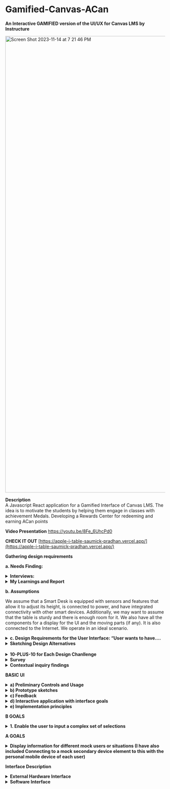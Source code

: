 # Gamified-Canvas-ACan


**An Interactive GAMIFIED version of the UI/UX for Canvas LMS by Instructure**

<img width="1436" alt="Screen Shot 2023-11-14 at 7 21 46 PM" src="https://github.com/SaumickPradhan/Gamified-Canvas-ACan/assets/88009707/2a585a5a-bafb-4990-962d-4d7668da8ea5">



**Description**
<br>
A Javascript React application for a Gamified Interface of Canvas LMS. The idea is to motivate the students by helping them engage in classes with achievement Medals. Developing a Rewards Center for redeeming and earning ACan points

**Video Presentation**
https://youtu.be/8Fe_6UhcPd0

**CHECK IT OUT**
[https://apple-i-table-saumick-pradhan.vercel.app/](https://apple-i-table-saumick-pradhan.vercel.app/)


**Gathering design requirements**

**a. Needs Finding:**
<details>
<summary> <b>Interviews:</b> </summary>


Interview 1 (Jenna Lowes, pre-med, sophomore at the University of Cincinnati) 
 
#### How do you access your assignments and plan to complete them in time? 
Jenna utilizes the built-in planning features on Canvas such as the to-do list to manage her workload effectively. She organizes her tasks using those features to complete her work on time. 
#### How do you motivate yourself to complete your assignments? 
Jenna stays motivated to complete her assignments by ensuring that she performs a self-care routine every day to de-stress from her heavy workload as a pre-med major.  
#### How do you ask for help when you are stuck? 
When Jenna is stuck, she makes use of Canvas's communication tools, such as discussion forums and messaging, to seek assistance from both peers and instructors. 
#### How do you feel about the assignment submission windows in Canvas? 
Jenna thinks the assignment submission window on Canvas is easy to navigate, but maybe having a clear feedback window would be useful, especially after an exam. 
#### Do you like how you are able to submit your exams? 
Jenna appreciates the flexibility of Canvas's submission windows, especially for exams, but she does not like how sometimes she is unsure if her exam has been submitted. 
#### What do you think could have been better with the way you submit your assignments? 
Jenna believes that providing clearer feedback after submitting an assignment would help. 
#### To what extent do you feel you are able to ask for help through Canvas – Be it your peers or your instructors? 
Canvas offers robust communication channels, making it easy for Jenna to seek help from peers and instructors when needed. 
#### How do you feel about being incentivized to play games on Canvas for extra credit? 
Jenna finds the idea of being incentivized to play games for extra credit in the alternate Canvas version motivating, as she feels like she would appreciate an extension on some of her assignments. 
#### What games do you play to relax from work/exams? 
Jenna usually plays idle games such as Sims to relax from work. 
#### To what extent do rewards and penalties in games motivate you? 
Rewards and penalties in games, especially the opportunity to earn extra credit on Canvas, would effectively motivate Jenna to stay engaged and complete tasks. 
 
 
 
Interview 2 (Vic Patel, Information Technology, junior at the University of Cincinnati) 
 
#### How do you access your assignments and plan to complete them in time? 
Vic typically accesses assignments on Canvas by logging in, finding the course page, and checking the assignments tab. He often sets reminders to stay on top of his workload. 
#### How do you motivate yourself to complete your assignments? 
Vic motivates himself by breaking assignments into smaller chunks and rewarding himself with breaks or treats after completing portions of the work. 
#### How do you ask for help when you are stuck? 
When Vic gets stuck, he asks help either by posting questions on the discussion forum or emailing his instructor. 
#### How do you feel about the assignment submission windows in Canvas? 
Vic generally finds the assignment submission windows in Canvas acceptable, as it is flexible. 
#### Do you like how you are able to submit your exams? 
Vic appreciates the convenience of submitting exams through Canvas, as it gives him control over his testing environment. 
#### What do you think could have been better with the way you submit your assignments? 
Vic believes that improving the clarity of the assignment submission process, particularly for file uploads and multiple attachments. 
#### To what extent do you feel you are able to ask for help through Canvas – Be it your peers or your instructors? 
Vic feels that Canvas is a valuable platform for seeking help, both from peers and instructors, through discussion boards, emails, and direct messaging. 
#### How do you feel about being incentivized to play games on Canvas for extra credit? 
 Vic thinks that incentivizing games on Canvas for extra credit is a fun idea that can motivate students who enjoy gaming. 
#### What games do you play to relax from work/exams? 
To relax, Vic enjoys playing games like Minecraft and Among Us, which helps him unwind and take a break from work and exams. 
#### To what extent do rewards and penalties in games motivate you? 
In terms of motivation, rewards and penalties in games can be a significant factor for Vic. He finds them very motivating and enjoys the sense of achievement and progress that comes with earning rewards in games. 
 
 
 
Interview-3: Aerospace Engineering major first-year student at UC Davis
  
#### How do you access your assignments and plan to complete them in time? 
I access my assignments on Canvas by logging into my account and navigating to the specific course where the assignment is located. Usually, the assignments are listed in a dedicated section or under a specific tab. To plan for completing them on time, I usually create a digital calendar on Google, which my university uses predominantly, to keep track of assignment due dates and prioritize them accordingly. The Canvas calendar is useful for this as well! 
#### How do you motivate yourself to complete your assignments? 
Motivation can be a tricky challenge, especially for challenging assignments. I find that breaking down the tasks into smaller, manageable parts helps. Additionally, I try to remind myself of my long-term goals and how completing assignments is essential for my academic success. Sometimes, I join study groups or work with my classmates and friends to stay motivated and accountable.  
#### How do you ask for help when you are stuck? 
Canvas provides several ways to ask for help. I can use discussion boards, send messages to instructors or friends, or even attend the TA or instructor office hours. When I'm stuck on a specific assignment, I usually start by posting a question on the discussion board or sending a message to the instructor. If I don't receive a timely response, I reach out to my friends for help. 
  
#### How do you feel about the assignment submission windows in Canvas? 
I find the assignment submission windows in Canvas to be reasonable. They typically provide adequate time for completing and submitting assignments. However, it's important to keep track of these windows, as missing a deadline can result in penalties.  
  
####  Do you like how you are able to submit your exams? 
Submitting exams on Canvas is straightforward. I appreciate the convenience of being able to complete exams digitally and receive instant feedback in some cases. However, it can be stressful, especially for high-stakes exams, as there is often a time limit. The exams with free-response questions especially, are the ones that are the most stressful because I don’t know how the professor or TA will grade it. 
  
 
#### What do you think could have been better with the way you submit your assignments? 
One improvement could be providing clearer instructions for assignment submissions on Canvas. Sometimes, the process can be confusing, especially for new students. It would also be helpful if Canvas allowed for multiple file uploads in a more user-friendly manner. I hate having to click the “Add File” button like 10 times for 10 different files. It would have been so much easier to submit my assignments if I could select multiple files in one go!  
  
#### To what extent do you feel you are able to ask for help through Canvas – Be it your peers or your instructors? 
I generally feel that Canvas offers several ways to ask for help, both from peers and instructors. The discussion boards and messaging system are useful for reaching out to instructors and classmates. However, the effectiveness of the help received varies based on the responsiveness of instructors and the willingness of peers to assist, which has fortunately been good so far. 
  
#### How do you feel about being incentivized to play games on Canvas for extra credit? 
I think the idea of incentivizing students to play games on Canvas for extra credit is very intriguing. It can be a fun and engaging way to earn additional points. I would definitely be interested in seeing this on my Canvas. It would make the entire process of using Canvas much more fun, in my opinion. I am also intrigued to know how this would be implemented! 
  
#### What games do you play to relax from work/exams? 
I often play casual mobile games to relax, such as puzzle games such as the 2048 game and strategy games like chess. These provide a break from academics and help me unwind after a long day. Sometimes, I also engage in physical activities or sports to de-stress. I also play games like Clash of Clans and Call of Duty, which are a little time-consuming, so I usually play them before bed for like an hour or so. 
  
#### To what extent do rewards and penalties in games motivate you? 
Rewards motivate me to keep playing the game for longer, and it also makes it much more fun to engage in a friendly competition with my friends to see who has the most rewards. Penalties, on the other hand, are quite disheartening, for the lack of a better word. I hate penalties! They are a buzzkill for me to be honest. But they enable me to see what I did wrong, so I can avoid doing that the next time I play the game, which often leads to more rewards! So, yeah, rewards are motivating! 
 
 
 
Interview-4: Computer Science major junior at UC 
 
#### How do you access your assignments and plan to complete them in time?  
Accessing assignments on Canvas is convenient. I typically log into my Canvas account and navigate to the respective course page. The assignment details, instructions, and due dates are readily available. To ensure I complete assignments on time, I use the Canvas Calendar to track assignment deadlines. This way, I can efficiently manage my time and prioritize tasks. Sometimes, even my friends remind me that an assignment’s due date is coming up, so that is another way I end up completing it on time! I often break down larger assignments into smaller tasks and allocate specific time slots for them. 
 
#### How do you motivate yourself to complete your assignments?  
Motivation can be a challenge, especially for complex programming assignments. To stay motivated, I often set personal goals and milestones for each assignment. Breaking the task into smaller, manageable parts makes it less daunting. I find that setting clear goals and focusing on the practical applications of what I'm learning can be highly motivating. Collaborating with my friends on group projects also adds an element of healthy competition and motivation. 
 
#### How do you ask for help when you are stuck?  
I try to look up the problems online, firstly, on sites like GeeksForGeeks or StackOverflow. If I 	can’t find anything there, I try to ask my friends if they know how to solve the problem. I also 	use the class Discord channel to discuss the problem with my classmates to see if they faced the 	same problem and how they solved it. The last resort is to ask the professor or TA about it. 
 
#### How do you feel about the assignment submission windows in Canvas?  
I think the assignment submission window on Canvas is good. It mentions everything I need to know about the assignment such as the instructions, due date details, the number of points it’s worth, etc. So, I would say it has sufficient information for me to turn in my assignment on time efficiently. I just wish I could select multiple files in one go! 
 
#### Do you like how you are able to submit your exams?  
Submitting exams on Canvas is straightforward, but it depends on the exam format. For multiple-choice or short-answer exams, I think Canvas is efficient. However, for coding questions or written exams involving equations and calculations, it could be improved to provide a more user-friendly text editor and ensure compatibility with various programming languages. 
 
#### What do you think could have been better with the way you submit your assignments?  
While Canvas is effective for assignment submission, it could be enhanced by providing a built-in code editor that supports multiple programming languages. Additionally, a plagiarism checker integrated into the submission process would be beneficial for maintaining academic integrity. Canvas could also improve the assignment submission process by allowing students to submit multiple code files more easily, as I mentioned earlier. This is especially important in computer science, where assignments often involve multiple code components. 
 
#### To what extent do you feel you are able to ask for help through Canvas – Be it your peers or your instructors?  
I think the Discussion Board on Canvas is helpful to some extent for asking questions, but people don’t use it too often, so I usually depend on the class communication channels such as Discord or GroupMe. Or I just email the professor directly, because often they are not aware of the conversation on Discussion Board, or they have disabled it for the course! The discussions on Discord, GroupMe, and (sometimes) Canvas are particularly useful for sharing code snippets and troubleshooting. 
 
#### How do you feel about being incentivized to play games on Canvas for extra credit?  
Incentivizing games for extra credit is an interesting concept, especially if the games are designed to reinforce course content. It can make learning more engaging. However, the games should be thoughtfully integrated into the curriculum and align with the learning objectives. Playing games for extra credit could also be a source of motivation for people to study more if it involves using concepts learned in class to play it. 
 
#### What games do you play to relax from work/exams?   
I play games like Subway Surfers, Clash of Clans, Call of Duty, and Ludo, depending on my mood. I just use these games to relax after a busy day, so it’s probably just for a few minutes at the end of the day or after a stressful exam. I also enjoy multiplayer online games for relaxation. 
 
#### To what extent do rewards and penalties in games motivate you? 
Rewards and penalties in games can be motivating, especially when they are designed effectively. Earning points or achievements in games can be a satisfying way to track progress. Receiving in-game rewards or achieving high scores can also be a strong incentive to continue playing. Penalties, however, should be fair and not overly punitive, as excessive penalties can be demotivating. Personal preferences and the quality of game design play a significant role in how motivating rewards and penalties are. 
 
  
Interview-5: Brother, computer science graduate 
  
#### How do you access your assignments and plan to complete them in time? 
Accesses assignments on Canvas through personal laptop, never mobile version. Has difficulty planning for assignments. Does not like Canvas’s calendar and To-Do system. Uses physical whiteboards as well as personal calendar app to keep up with work. Likes this method due to reminders.  
#### How do you motivate yourself to complete your assignments? 
Says he is definitely a procrastinator. Stress is a big motivator. Usually only works ahead if it seems like he will be too busy. Breaks after bits of work help to make work easier. 
#### How do you ask for help when you are stuck? 
Doesn’t like how canvas offers help. Usually searches randomly across the course page to find TA/office hours. Usually only searches online for answers or talks to computer scientist father. 
#### How do you feel about the assignment submission windows in Canvas? 
Hard deadlines can be stressful when pushing work to the last minute. But it is understandable that some sort of deadline should be in place. Doesn’t feel Canvas does good enough job reminding you of your assignments. 
#### Do you like how you are able to submit your exams? 
Depends on how the professor sets up the exam. Has had exams where once a question is submitted, can’t go back. Also doesn’t like exams that don’t show results in any way at end. No problem with honor system and cheating rules. 
#### What do you think could have been better with the way you submit your assignments? 
Reminders for assignments when they are due in 24 hours or maybe even more customizable options. Some sort of better way to organize upcoming assignments like a calendar app. 
#### To what extent do you feel you are able to ask for help through Canvas – Be it your peers or your instructors? 
Getting help through Canvas is ok. Has messaged teachers through messaging system and gotten responses. Seems like open discussion boards aren’t used. Never really messaged students except to form groups. 
#### How do you feel about being incentivized to play games on Canvas for extra credit? 
Normally there is no real incentive to get work done early, except for stress relief. Feels this could make him get more enthusiastic about starting and finishing work earlier. Wonders how to make it balanced for everyone. 
#### What games do you play to relax from work/exams? 
Enjoys strategy games like poker and chess. Spends a lot of time in fantastical games like Elden Ring. Really likes competitive games like Super Smash Bros 
#### To what extent do rewards and penalties in games motivate you? 
Definitely a big motivator for him. Even things such as numerical rankings or in-game achievements drive him to play more and harder. Spends lots of time trying to move online chess and smash ranking. Penalties can make him not want to play sometimes. Has quit for times after tough losses. 
 
Interview-6 : Roommate, Political Science graduate 
  
#### How do you access your assignments and plan to complete them in time? 
Checks the Canvas app on mobile phone regularly to keep up with assignment dates. Then completes assignments through personal laptop. Does not keep a calendar of upcoming assignments, only checks Canvas and remembers. 
#### How do you motivate yourself to complete your assignments? 
Has a hard time getting motivated but will usually stay on task once started. Likes to go to Coffee shop where they have nothing to do but work. Public can get loud and distracting, sometimes prefers quiet. 
#### How do you ask for help when you are stuck? 
Likes to check who is in class with them on Canvas to reach out about assignments/help. Same goes for contacting the professor, has reached out to them through Canvas. 
#### How do you feel about the assignment submission windows in Canvas? 
Usually not a problem for them. Sometimes an assignment or two slips through the cracks given how they keep track of assignments, but they get why deadlines are needed.  
#### Do you like how you are able to submit your exams? 
Does not like Canvas for exams. Gets very nervous for exams anyways, computer problems exasperate that. Only thing they like is typing essays for exams on Canvas instead of writing by hand.  
#### What do you think could have been better with the way you submit your assignments? 
Does not like assignment submission on Canvas. Is not a computer wiz and struggles mightily with converting file types for submissions. Usually ends up taking a while to do or needing help.  
#### To what extent do you feel you are able to ask for help through Canvas – Be it your peers or your instructors? 
Reached out to peers a good amount. Whether it is for access to class group messaging boards, or just help with assignments, they like group work. Never really reaches out to teacher through Canvas, only email.  
#### How do you feel about being incentivized to play games on Canvas for extra credit? 
Likes the idea but is nervous for all non gamers who might be at a disadvantage. Feels not every student might be able to make the most of this system. Thinks giving out more chances for extra credit is good.  
#### What games do you play to relax from work/exams? 
Not a big gamer at all. Only really ever plays the Sims to relax. Sometimes likes to play Candy Crush. Not familiar with most game systems/conventions. 
#### To what extent do rewards and penalties in games motivate you? 
In the games they do play, rewards and penalties are motivating. Gets sad when Sims die, and thinks beating difficult challenges is very rewarding. Thinks it could be good to get more students excited about work. 
 
</details>

<details> 
  <summary><b>My Learnings and Report</b></summary>
  
#### What is their method to solve their problems and questions during the assignment completion window?  
A lot of students check the To-do or Assignments pages to keep track of deadlines. A lot of students use a personal calendar to assist with this. Some students use Canvas’s calendar and reminder system, but not all students were aware of the functionalities of this 
#### We will be observing how they work with other peers. How do they use the different features on Canvas and what buttons or pages do they use the most?  
Students spend a lot of time on the courses page, looking at all sorts of course related information there. Different majors use different connectivity features like discussion boards in different amounts. Lots of students like to reach out to each other for group work. 
#### What is their motivation to open canvas and why would they prefer the desktop version over the mobile version or vice versa? 
Some students check canvas regularly for announcements, assignment updates, or sanity checks. However, while some of this can be made easier on the go with the mobile app, students love the desktop version for actual work. 
#### What incentives will help students be motivated 
Students seem to be motivated by stress-relief, but not enough for most of them to get their work done in an early manner. Rankings, points, and medals do motivate gamers, but non-gamers can be motivated with deadline extension or extra credit 
#### Different types of assignments the user would encounter on Canvas 
Whether it is essays, exams, discussions, labs, or projects, all sorts of assignments are submitted through canvas. Different majors make different use of this. 
#### Canvas and students can benefit from a more intrinsically motivating teaching platform 
This definitely seems to be true. A lots of students mentioned procrastination or somewhat struggling with time management. Different forms of motivation could help with this problem. 
#### How students plan out their assignments and what strategies they use to stay on track – this would help us to figure out a way to improve our UI 
A lot of students check the To-do or Assignments pages to keep track of deadlines. A lot of students use a personal calendar to assist with this. Some students use Canvas’s calendar and reminder system, but not all students were aware of the functionalities of this 

</details>


**b.	Assumptions**

We assume that a Smart Desk is equipped with sensors and features that allow it to adjust its height, is connected to power, and have integrated connectivity with other smart devices. Additionally, we may want to assume that the table is sturdy and there is enough room for it. We also have all the components for a display for the UI and the moving parts (if any). It is also connected to the Internet. We operate in an ideal scenario.

<details>
<summary><b>c.	Design Requirements for the User Interface: “User wants to have….</b></summary>

 •	Integrating Khan Academy’s pointing systems based on how well you do your work/ assignments.
 
 •	Redeeming points for extensions
 
 •	Penalizing for missed assignments etc.
 
 •	Game like UI that lets users practice similar questions for points
 
 •	Grade tracker to show progress
 
 •	Week modules will be levels
 
 •	Help section can be for asking help from the TA or professor
 
 •	Consider the mobile version of canvas as well

<b>Future Work:</b>

•	Create an integration with submission window

•	Have external connections to other Apps

•	Voice assistant integration with sound

•	User data analytics and feedback

</details>


<details>
<summary><b>Sketching Design Alternatives</b></summary>
<br>
The following are the design challenges we worked on initially:

1. Balancing Motivation Styles:
      - Design a system that caters to both competitive and collaborative learners. How can you
motivate students who thrive on competition while also supporting those who prefer a
cooperative approach?

2. Ensuring Accessibility:
      - How can you make the gamified elements accessible to all students, including those with
disabilities? Ensure that the gamification doesn't exclude any users.

3. Preventing Cheating:
      - How can you prevent students from gaming the system by exploiting the gamified elements
to earn unearned rewards or points?

4. Data Privacy and Security:
      - How do you protect sensitive student data when implementing gamification? Ensure that
data privacy and security are maintained.

5. Maintaining Engagement Over Time:
      - How can you design gamification elements that remain engaging throughout an entire
course or semester, rather than losing their appeal after a short period?

6. Feedback Frequency:
      - Determine the optimal frequency of feedback to keep students engaged without
overwhelming them with constant notifications and rewards.

7. Cross-Course Integration:
      - How can you ensure that gamification elements work seamlessly across various courses and
subjects, providing a consistent experience for students?

8. Alignment with Learning Objectives:
      - Ensure that the gamified elements align with the learning objectives of each course. How do
you strike a balance between fun and educational value?

9. Encouraging Self-Regulation:
      - Design challenges that encourage students to become more self-regulated in their learning.
How can you motivate them to set and manage their goals effectively?

10. Testing and Feedback Mechanism:
      - How will you gather feedback from students on the effectiveness of the gamification
elements? Develop a system to collect and act on this feedback.


</details>

<br>

<details>
<summary><b>10-PLUS-10 for Each Design Chanllenge</b></summary>
  
<details><summary><b>
 <br>
1. Balancing Motivation Styles:
Design a system that caters to both competitive and collaborative learners. How can you
motivate students who thrive on competition while also supporting those who prefer a
cooperative approach
</b></summary>

<img width="553" alt="image" src="https://github.com/SaumickPradhan/Gamified-Canvas-ACan/assets/90214774/6db6e96c-d152-4943-9951-42848fbd8d84">

<img width="553" alt="image" src="https://github.com/SaumickPradhan/Gamified-Canvas-ACan/assets/90214774/30233907-a0a7-4554-8992-f661f429668c">

<img width="519" alt="image" src="https://github.com/SaumickPradhan/Gamified-Canvas-ACan/assets/90214774/f85bc74c-027d-4f12-b47a-ed97bde295bd">

<img width="522" alt="image" src="https://github.com/SaumickPradhan/Gamified-Canvas-ACan/assets/90214774/a52b292d-3a19-46ea-8ddb-046a51b96d4e">

<img width="576" alt="image" src="https://github.com/SaumickPradhan/Gamified-Canvas-ACan/assets/90214774/60d22d08-90b9-4d7a-bef7-2e5fa5a94219">

<img width="524" alt="image" src="https://github.com/SaumickPradhan/Gamified-Canvas-ACan/assets/90214774/7625a35a-0b21-4354-b017-b2670c9d78ec">

</details>


<details>
<summary><b>
 <br>
 2. Preventing Cheating:
How can you prevent students from gaming the system by exploiting the gamified elements
to earn unearned rewards or points?
</b></summary>
  
<img width="467" alt="image" src="https://github.com/SaumickPradhan/Gamified-Canvas-ACan/assets/90214774/3dddf896-4ab4-415a-b4e6-010f52ca2deb">

<img width="523" alt="image" src="https://github.com/SaumickPradhan/Gamified-Canvas-ACan/assets/90214774/3c11b6e0-359a-41e0-8e4b-e9e9b76dbf7f">

<img width="444" alt="image" src="https://github.com/SaumickPradhan/Gamified-Canvas-ACan/assets/90214774/b5c084f3-0487-48dd-9a4c-d0154750937e">

<img width="472" alt="image" src="https://github.com/SaumickPradhan/Gamified-Canvas-ACan/assets/90214774/d39a00fe-e495-4f27-a3db-52424bc8ed05">

<img width="514" alt="image" src="https://github.com/SaumickPradhan/Gamified-Canvas-ACan/assets/90214774/88f77f9d-6f38-42a6-91e2-cbd2cbd7986c">

<img width="540" alt="image" src="https://github.com/SaumickPradhan/Gamified-Canvas-ACan/assets/90214774/67722ab9-d1f0-46c5-9f8d-000011a7790c">

<img width="544" alt="image" src="https://github.com/SaumickPradhan/Gamified-Canvas-ACan/assets/90214774/888a434a-1966-4353-b5f8-624f6e408818">

<img width="518" alt="image" src="https://github.com/SaumickPradhan/Gamified-Canvas-ACan/assets/90214774/5b1fefb4-c559-4eda-a0a3-aa78e1ae6f25">

</details>

<details>
<summary><b> 
 <br>
 3. Encouraging Self-Regulation:
Design challenges that encourage students to become more self-regulated in their learning.
How can you motivate them to set and manage their goals effectively?
</b></summary>

  <img width="394" alt="image" src="https://github.com/SaumickPradhan/Gamified-Canvas-ACan/assets/90214774/da28239a-cb8a-490c-a9b0-e091ee8398cb">
  <img width="432" alt="image" src="https://github.com/SaumickPradhan/Gamified-Canvas-ACan/assets/90214774/ab21fd7f-ee67-472c-8d6c-cf3d02797f02">
  <img width="411" alt="image" src="https://github.com/SaumickPradhan/Gamified-Canvas-ACan/assets/90214774/dd2ab53a-52b3-4aed-89b8-16d8cb3ac739">
  <img width="487" alt="image" src="https://github.com/SaumickPradhan/Gamified-Canvas-ACan/assets/90214774/34393cf6-582a-4d0e-9f57-422225558720">
  <img width="505" alt="image" src="https://github.com/SaumickPradhan/Gamified-Canvas-ACan/assets/90214774/4f8cd174-0b1a-49c2-b3cf-9ca452c6d37b">
  <img width="515" alt="image" src="https://github.com/SaumickPradhan/Gamified-Canvas-ACan/assets/90214774/e28ee0eb-0b5a-4924-9cd3-5eef568dd7dc">
  <img width="518" alt="image" src="https://github.com/SaumickPradhan/Gamified-Canvas-ACan/assets/90214774/262049c0-1229-4a35-a724-528ca4ff41d0">

</details>

</details>



<details>
  
<summary><b>Survey</b></summary>

•	Voice assistant integration

•	User data analytics and feedback
  
</details>


<details>
  
<summary><b>Contextual inquiry findings</b></summary>

#### 1.  Interviewed, Jenna Lowes is a second year pre-med major, who uses Canvas: 

When collaborating with colleagues, Jenna makes the most of Canvas as her primary platform for interaction. She actively participates in online discussions and group projects with other pre-med students along with sharing her insights. She also regularly participates in peer research groups created in Canvas to foster effective collaboration on complex topics. 
Some of the features that Jenna uses: 
Announcements: Jenna uses the Announcements page to keep herself updated on important course information, schedule changes, and significant announcements from instructors. 
Modules: To access course materials, lecture notes, and assignments in an organized manner, Jenna relies on the modules section. This approach helps Jenna maintain a structured and well-organized approach to her studies. 
Grades: Jenna frequently checks the grades tab to keep a close eye on her academic progress. This tool allows her to review her grades and receive feedback on her assignments and exams. She also uses the prediction feature in the grades section to ensure that she is getting the grade she deserves. 
Discussion Boards: Depending on the course, Jenna actively participates in discussion boards to engage with peers and instructors, pose thought-provoking questions, and share her valuable insights. 
Assignments: Jenna effectively employs the assignments page to submit her coursework and to stay well-informed about due dates and specific assignment requirements. 
  
When asked about her preference for the web version or the app version, Jenna replied that she distinctly prefers the desktop version of Canvas for several compelling reasons: 
  
Screen size: The desktop version's responsive screen space provides Jenna with an ideal workspace, making it convenient for her to access and organize course materials. She believes this feature is especially useful when multitasking with multiple canvas tabs or scrolling through large PDFs. 
  
Efficiency: Jenna thinks it is more efficient to write out long essays and paragraphs on her laptop. Thus, she prefers the web version over the app version. 
  
Course Management: Jenna finds that the desktop version streamlines navigation through courses, modules, and assignments. This helps Jenna maintain a well-organized and efficient approach to her studies. 
  
While Jenna acknowledges the practicality of the mobile version for quick updates and checking announcements while on the move, she acknowledges its limitations for more involved tasks like in-depth interactions, essay composition, or comprehensive course exploration. Therefore, her go-to choice for substantial tasks on Canvas remains the desktop version. 
 
 
#### 2. Interviewed, Dhyey Patel is a fourth-year computer science major, who uses Canvas: 
Dhyey uses different features on Canvas depending on his needs and preferences. Some of the features he uses the most are: 
 
Dashboard: He uses the dashboard to view all of his courses, assignments, announcements, and calendar events.  
Courses: He accesses all his enrolled courses and their contents, such as modules, quizzes, discussions, grades, and files from here. He also views his course syllabus and outcomes here.  
Calendar: Dhyey uses this tab to see all upcoming events and deadlines for his courses and personal tasks. He also adds new reminders for events or edits an existing one. 
Inbox: He uses this to communicate with his instructors and peers. 
Account: He uses this to manage his personal settings and preferences, such as profile, notifications etc. 
 
He uses Canvas for various purposes, such as checking his grades, submitting assignments, participating in discussions, reviewing course materials, and collaborating with others. 
 
Dhyey prefers the desktop version of Canvas over the mobile version because he finds it more convenient and comfortable to use a larger screen and a keyboard. He also likes the desktop version because it has more features and functionalities than the mobile version. But he sometimes uses the mobile version when he is on the go or needs to access something quickly from his phone.
  
</details>



**BASIC UI**

<details>
<summary><b>a)	Preliminary Controls and Usage </b></summary>

<details>
<summary><b>Controls: “Ability to…”</b></summary>
  
•	Set Timer, standup time

•	Adjust the table height 

•	Adjust notification preference

•	Select user profile

•	Write and see notes/ to dos

•	Power on/ off the display

•	Charge the devices and connect data from them

•	Select and play music

•	Customize the calendar

•	Authenticate the user profile with mobile device
</details>


<details>
<summary><b>Display: “Display the…”</b></summary>
  
•	Time, weather, day, user name

•	Devices connected and charging, the battery percentage

•	User preferred notifications, height

•	Productivity apps

•	Different messaging apps

•	Notes

•	Stand up notifications

•	Pomodoro timer

•	Music playing

</details>


<details>
<summary><b>Design choice:</b></summary>
  
•	Users should be able to authenticate themselves and select the profiles

•	Select the height of the table

•	Turn on/ off the display

•	Clearly see the feedback from selections

•	All the productivity apps will be clustered together

•	The height adjustment slider will be on the right

•	Notification widget on the top

•	Users will be able to interact with the UI like a tablet

•	Making changes to the setting should be easy

•	The connected devices will be on the left as that is where the actual devices are

•	The UI will have a Apple CarPlay theme as the user wants familiarity

•	The smart devices will be connected via the Mag Safe charger

•	Calendars will also be synced to have continuity

•	The height, standup times, music playlist, notes, notification preference and calendar will be unique to every user and will be authenticated.
</details>
</details>

<details>
  <summary><b>b)	Prototype sketches</b> </summary>
  <img width="589" alt="image" src="https://github.com/SaumickPradhan/Apple-iTable/assets/85262444/e2fa5ba1-31c2-43b9-b474-b2d976c829a5">
</details>

<details>
  <summary><b>c) Feedback</b> </summary>
Feedback from Resident Advisor manager, CS student friend, work from home uncle: The height reading should be placed lower. Timer App is not useful but pomodoro is. Create a thumb slider. Have height set according to the user profiles.
<br>  
  
 **Improvement:**

  <img width="572" alt="image" src="https://github.com/SaumickPradhan/Apple-iTable/assets/85262444/9b9a60dd-654d-4152-b9f4-a4125377bea8">

 **Feedback:** Create a window rather than pop up. Have progress green circles on the Apps. Show weather as well.

  <img width="468" alt="image" src="https://github.com/SaumickPradhan/Apple-iTable/assets/85262444/9b38c490-0955-41c3-83b4-cdf3e9a59222">
</details>



<details>
  <summary><b>d)	Interactive application with interface goals</b></summary>
  Code an be found under Project-1 folder. Run using "npm run dev" in React.
</details>

<details>
  <summary><b>e) Implementation principles</b></summary>
  <details>
    <summary><b>Consider visual design principles in your design:</b></summary>
    i.The UI has simplicity in using. All the features and interactive options are clearly laid out. The feature have regularity and in font size, color and other styling.<br>
ii.	The visual hierarchy is similar to an iPad which the user is familiar with. <br>
iii.	Not much learning is required as it has a layout similar to Apple’s other UI (like CarPlay or iPad). This helps in Learnability as there is a continuity in the UI from other platforms<br>
iv.	Proximity of all the 4 productivity apps is seen. Also the controls are well spaced in their own grids.<br>
v.	Color is same throughout and the user is able to familiarize with it quickly. It has a similar interface to some of the other Apple devices the user knows about.<br>
vi.	Controls are visually represented and easy to access. They provide feedback for every interaction.<br>
  </details>

  <details>
    <summary><b>Provide appropriate feedback for interactions</b></summary>
i For this Mock UI, the user already knows what to click as the controls, apps, sliders, etc. as familiar.<br>
ii.	Drop down menus and windows are interactable with feedback<br>
iii.	The username can be seen at the top<br>
iv.	The buttons have a different click arrow.<br>
  </details>

   <details>
    <summary><b>Elements should be clearly laid out.  Your interface for the smart object should have fixed dimensions (non-resizing, non-responsive layout) with size and aspect ratio that is appropriate for your object.</b></summary>
  i.The mock UI handles resizing.<br>
ii.	Boundaries are clearly laid out on the webpage.   <br>

  </details>
</details>



**B GOALS**
<details>
  <summary><b>1. Enable the user to input a complex set of selections</b></summary>
  Complex actions are used in all the 4 productivity applications. In Timer App you user can use the pomodoro timer. In the Standup, user can adjust the stand-up timer. In the Music App, user can select their playlist, songs and add song to que and play them. In the notes app, user can complete the To do list, choose their desired note app and Add new note. All the apps have a completion green circle around them to show progress. The height adjustment bar can also have complex selections. The Power button turns the display on and off. The devices connected and charging are shown as well.
  <details>
    <summary><b>Sketches</b></summary>
    <img width="569" alt="image" src="https://github.com/SaumickPradhan/Apple-iTable/assets/85262444/bf567712-18bf-4f7a-a4d2-c3124366bd90">
    
<img width="468" alt="image" src="https://github.com/SaumickPradhan/Apple-iTable/assets/85262444/b43dfa2f-298d-4a20-b35b-a189fee8882d">
    
  <img width="468" alt="image" src="https://github.com/SaumickPradhan/Apple-iTable/assets/85262444/bba1fd64-0b67-4c12-a46b-3bec17883b08">
  </details>
  <details>
    <summary><b>Feedback</b></summary>
    Feedback was to change the color of the power button to be red when selected. The dialogue boxes for the apps should be symmetric.
  </details>

</details>


**A GOALS**
<details>
  <summary><b>Display information for different mock users or situations (I have also included Connecting to a mock secondary device element to this with the personal mobile device of each user)</b></summary>
  The table can be personalized and customized by the users. Initially the table will be only for guests. If the user wants to access information from their phone or connect their table configuration settings, they will place their smart mobile device on the magsafe charger. This will charge the phone and also connect it to the table. This acts as authentication for the data transfer. Now, the user will Double click their name from the users button for authentication. There entire data and table settings preferences are now synced. This Handshake between the mobile device and the table is shown in the mock UI Application. The users notification, calendar, height, standup, notes, music preference will be synced to the table. The user will see their name as well.
 <details>
    <summary><b>Sketches</b></summary>
    <img width="562" alt="image" src="https://github.com/SaumickPradhan/Apple-iTable/assets/85262444/5d5085a2-4933-4e67-b872-dbfed7627044">

  <img width="468" alt="image" src="https://github.com/SaumickPradhan/Apple-iTable/assets/85262444/94b2ce8d-6502-4bf8-aec9-831b41bf75c9">

<img width="468" alt="image" src="https://github.com/SaumickPradhan/Apple-iTable/assets/85262444/1e8c3c78-21d0-44e8-90b2-a1d685ef5f31">


  </details>
  <details>
    <summary><b>Feedback</b></summary>
Feedback was to display a message that the data has been synced and the user profile has been authenticated and selected, on the user’s phone.
  </details>
  
</details>

**Interface Description**
  <details>
    <summary><b>External Hardware Interface</b></summary>
    The UI will be on a screen on the bottom right corner (like an iPad) and the magsafe chargers will be on the top right to connect and charge the 3 devices.
    <br>
    
  <img width="871" alt="image" src="https://github.com/SaumickPradhan/Apple-iTable/assets/85262444/01cd74a7-0439-4c67-93ca-1ae868d5570f">
</details>


  <details>
  <summary><b>Software Interface</b></summary>
    Here is the UI for the display.
  <img width="1319" alt="image" src="https://github.com/SaumickPradhan/Apple-iTable/assets/85262444/a5c372cb-4a47-4761-9443-64b3a249ffad">
    
  <details>
  <summary><b>Left Widget</b></summary>
    You can see the three devices (phone, smartwatch, earpods) connected with their connection strength and battery progress.
    
<img width="215" alt="image" src="https://github.com/SaumickPradhan/Apple-iTable/assets/85262444/595c10b8-6489-4c46-b277-c72276bba521">
  </details>

   <details>
  <summary><b>Top Widget</b></summary>
    Here is the notification widget. It changes as per user preference (type of notifications)
    
<img width="776" alt="image" src="https://github.com/SaumickPradhan/Apple-iTable/assets/85262444/688ef1f6-6f63-449d-b674-95852b347f78">

<img width="763" alt="image" src="https://github.com/SaumickPradhan/Apple-iTable/assets/85262444/d381bfa8-3c0b-4b4d-a51b-b706f3926643">

  </details>

 <details>
  <summary><b>Productivity Apps</b></summary>
   You have the Pomodoro Timer App with shows the time as well. The Apple standUp app to give user personalized or customized reminders. The Music App with user personalized or customized playlists, songs add to queue and play options. The notes app which can be changed by user for personalization. You also have a user specific calendar for date and daily tasks.
    
<img width="420" alt="image" src="https://github.com/SaumickPradhan/Apple-iTable/assets/85262444/02fb16d6-56d6-4779-a073-13cac6d1be33">

<img width="233" alt="image" src="https://github.com/SaumickPradhan/Apple-iTable/assets/85262444/d970a07a-ac3c-44e7-9cf1-cbcd231d17e2">

<img width="340" alt="image" src="https://github.com/SaumickPradhan/Apple-iTable/assets/85262444/ecb5719d-e65e-4352-9523-a05dfa340bfe">

<img width="160" alt="image" src="https://github.com/SaumickPradhan/Apple-iTable/assets/85262444/99d680e1-4de5-4a6d-92ba-9a4e99f7d79b">

<img width="236" alt="image" src="https://github.com/SaumickPradhan/Apple-iTable/assets/85262444/8dca1489-ce75-4a3a-8adc-01f28876bc3e">

<img width="197" alt="image" src="https://github.com/SaumickPradhan/Apple-iTable/assets/85262444/eca5024f-d170-40c4-bdcc-2229932cfaf2">

<img width="203" alt="image" src="https://github.com/SaumickPradhan/Apple-iTable/assets/85262444/793a6148-7890-4592-8dfe-e085a7d0e70e">


  </details>


   <details>
  <summary><b>Right Widget</b></summary>
   Shows the name of the active user and date and weather. Also has a slider for height adjustment with a reader. The height can be pre set or customized by the user.
<img width="192" alt="image" src="https://github.com/SaumickPradhan/Apple-iTable/assets/85262444/f06d69dc-04f2-4b1b-abb2-b3eb6c12dd9b">
  </details>

   <details>
  <summary><b>Control panel</b></summary>
Power button turns the display on or off. Select the user by double clicking after authentication.
     
  <img width="754" alt="image" src="https://github.com/SaumickPradhan/Apple-iTable/assets/85262444/5956d80f-2f94-4405-adeb-710c9a4fc9b9">

  <img width="1221" alt="image" src="https://github.com/SaumickPradhan/Apple-iTable/assets/85262444/16c4b063-f997-4c6f-9c0f-5e9a04c75daa">

  <img width="428" alt="image" src="https://github.com/SaumickPradhan/Apple-iTable/assets/85262444/fc2c049d-df6f-459c-8bb8-7ee3be8987d2">
  
  </details>


  <details>
  <summary><b>External Device Connection</b></summary>
     Select the active user's device here for authentication with magsage and connectivity
<img width="804" alt="image" src="https://github.com/SaumickPradhan/Apple-iTable/assets/85262444/a42f39f3-0e65-4870-80ec-144504cf0d44">

  </details>
  
  
  </details>

